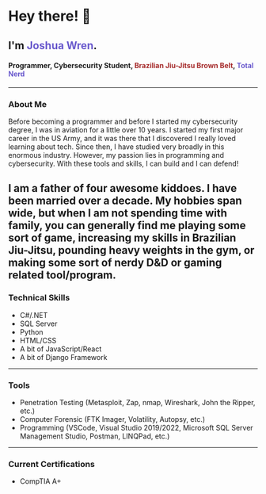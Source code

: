 # Hey there! 👋
## I'm <span style="color: slateblue">Joshua Wren</span>.
#### Programmer, Cybersecurity Student, <span style="color: brown">Brazilian Jiu-Jitsu Brown Belt</span>, <span style="color: slateblue">Total Nerd<span style="color: slateblue">
---
### About Me
Before becoming a programmer and before I started my cybersecurity degree, I was in aviation for a little over 10 years. I started my first major career in the US Army, and it was there that I discovered I really loved learning about tech. Since then, I have studied very broadly in this enormous industry. However, my passion lies in programming and cybersecurity. With these tools and skills, I can build and I can defend!
    
I am a father of four awesome kiddoes. I have been married over a decade. My hobbies span wide, but when I am not spending time with family, you can generally find me playing some sort of game, increasing my skills in Brazilian Jiu-Jitsu, pounding heavy weights in the gym, or making some sort of nerdy D&D or gaming related tool/program.
---
### Technical Skills
* C#/.NET
* SQL Server
* Python
* HTML/CSS
* A bit of JavaScript/React
* A bit of Django Framework
---
### Tools
* Penetration Testing (Metasploit, Zap, nmap, Wireshark, John the Ripper, etc.)
* Computer Forensic (FTK Imager, Volatility, Autopsy, etc.)
* Programming (VSCode, Visual Studio 2019/2022, Microsoft SQL Server Management Studio, Postman, LINQPad, etc.)
---
### Current Certifications
* CompTIA A+
